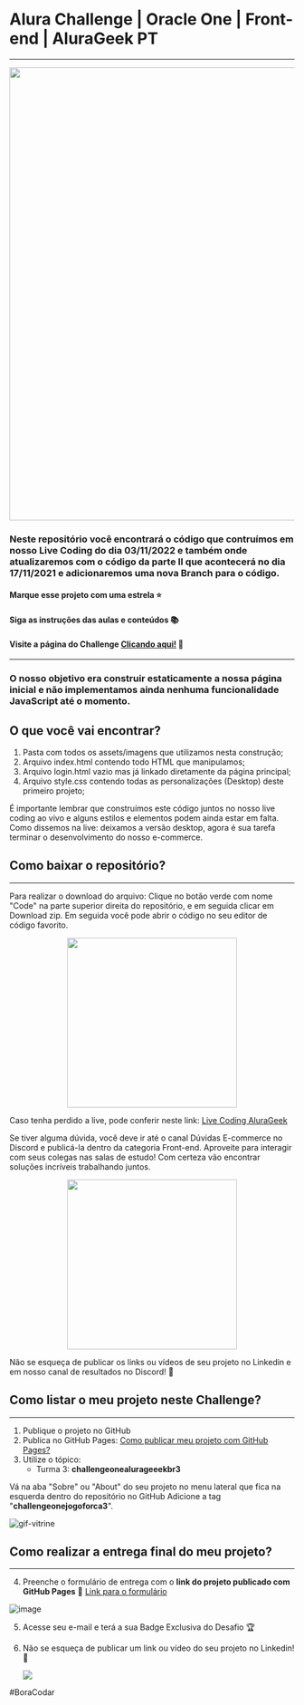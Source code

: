 # Alura Challenge | Oracle One | Front-end | AluraGeek PT
---
<p align="center" >
     <img width="800" heigth="400" src="https://user-images.githubusercontent.com/101413385/164748251-3642c48a-454f-4c92-89f7-6cc3049df45a.png">
</p>

### Neste repositório você encontrará o código que contruímos em nosso Live Coding do dia 03/11/2022 e também onde atualizaremos com o código da parte II que acontecerá no dia 17/11/2021 e adicionaremos uma nova Branch para o código.

#### Marque esse projeto com uma estrela ⭐
#### Siga as instruções das aulas e conteúdos 📚
#### Visite a página do Challenge [Clicando aqui!](https://www.alura.com.br/challenges/oracle-one-front-end/sprint02-criando-seu-proprio-ecommerce) 📃
---

### O nosso objetivo era construir estaticamente a nossa página inicial e não implementamos ainda nenhuma funcionalidade JavaScript até o momento.

## O que você vai encontrar?

1) Pasta com todos os assets/imagens que utilizamos nesta construção;
2) Arquivo index.html contendo todo HTML que manipulamos;
3) Arquivo login.html vazio mas já linkado diretamente da página principal;
4) Arquivo style.css contendo todas as personalizações (Desktop) deste primeiro projeto;

É importante lembrar que construímos este código juntos no nosso live coding ao vivo e alguns estilos e elementos podem ainda estar em falta.
Como dissemos na live: deixamos a versão desktop, agora é sua tarefa terminar o desenvolvimento do nosso e-commerce.

## Como baixar o repositório?
---
Para realizar o download do arquivo: Clique no botão verde com nome "Code" na parte superior direita do repositório, e em seguida clicar em Download zip. Em seguida você pode abrir o código no seu editor de código favorito.

<p align="center" >
     <img width="300" heigth="200" src="https://user-images.githubusercontent.com/101413385/185686126-23339f8c-ecf9-44b8-9c52-996c50750254.png">
</p>

Caso tenha perdido a live, pode conferir neste link: [Live Coding AluraGeek](https://www.youtube.com/watch?v=YNjqxoQTiQs)


Se tiver alguma dúvida, você deve ir até o canal Dúvidas E-commerce no Discord e publicá-la dentro da categoria Front-end. Aproveite para interagir com seus colegas nas salas de estudo! Com certeza vão encontrar soluções incríveis trabalhando juntos.

<p align="center" >
     <img width="300" heigth="400" src=https://user-images.githubusercontent.com/101413385/200409915-780bd983-6e1a-475c-ae55-d2a697b8e347.png>
</p>

Não se esqueça de publicar os links ou vídeos de seu projeto no Linkedin e em nosso canal de resultados no Discord! 🏁

## Como listar o meu projeto neste Challenge?
---

1) Publique o projeto no GitHub
2) Publica no GitHub Pages: [Como publicar meu projeto com GitHub Pages?](https://docs.github.com/pt/pages/getting-started-with-github-pages/creating-a-github-pages-site) 
3) Utilize o tópico:
     - Turma 3: **challengeonealurageeekbr3**


Vá na aba "Sobre" ou "About" do seu projeto no menu lateral que fica na esquerda dentro do repositório no GitHub
Adicione a tag "**challengeonejogoforca3**".

![gif-vitrine](https://user-images.githubusercontent.com/91544872/153601047-62aee6cb-e3cf-42b3-92c3-7130c996113f.gif)

## Como realizar a entrega final do meu projeto?
---

4) Preenche o formulário de entrega com o **link do projeto publicado com GitHub Pages**
🔹 [Link para o formulário](https://lp.alura.com.br/alura-latam-lp-entrega-de-challenge-one)

![image](https://user-images.githubusercontent.com/101413385/185678751-c7491191-dfd9-42a2-9b3b-622f3bcd3acc.png)

5) Acesse seu e-mail e terá a sua Badge Exclusiva do Desafio 🏆
6) Não se esqueça de publicar um link ou vídeo do seu projeto no Linkedin! 🏁

    <a href="https://www.linkedin.com/company/alura-latam/mycompany/" target="_blank"><img src="https://img.shields.io/badge/-LinkedIn-%230077B5?style=for-the-badge&logo=linkedin&logoColor=white" target="_blank"></a>    

#BoraCodar
